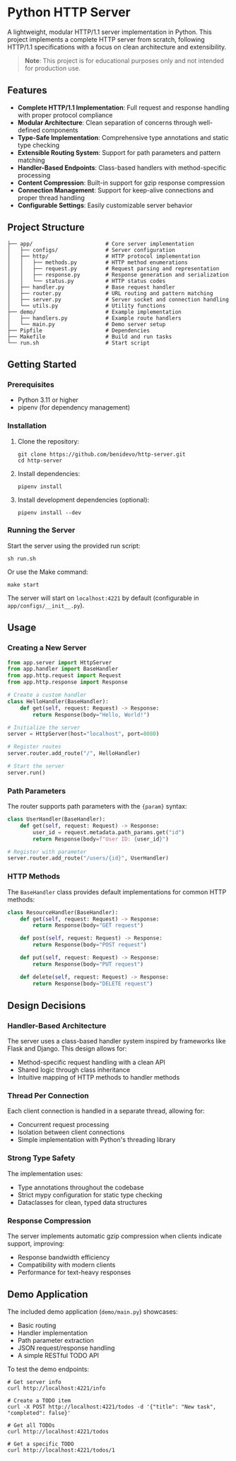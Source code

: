 # Python HTTP Server

A lightweight, modular HTTP/1.1 server implementation in Python. This project implements a complete HTTP server from scratch, following HTTP/1.1 specifications with a focus on clean architecture and extensibility.

> **Note**: This project is for educational purposes only and not intended for production use.

## Features

- **Complete HTTP/1.1 Implementation**: Full request and response handling with proper protocol compliance
- **Modular Architecture**: Clean separation of concerns through well-defined components
- **Type-Safe Implementation**: Comprehensive type annotations and static type checking
- **Extensible Routing System**: Support for path parameters and pattern matching
- **Handler-Based Endpoints**: Class-based handlers with method-specific processing
- **Content Compression**: Built-in support for gzip response compression
- **Connection Management**: Support for keep-alive connections and proper thread handling
- **Configurable Settings**: Easily customizable server behavior

## Project Structure

```
├── app/                       # Core server implementation
│   ├── configs/               # Server configuration
│   ├── http/                  # HTTP protocol implementation
│   │   ├── methods.py         # HTTP method enumerations
│   │   ├── request.py         # Request parsing and representation
│   │   ├── response.py        # Response generation and serialization
│   │   └── status.py          # HTTP status codes
│   ├── handler.py             # Base request handler
│   ├── router.py              # URL routing and pattern matching
│   ├── server.py              # Server socket and connection handling
│   └── utils.py               # Utility functions
├── demo/                      # Example implementation
│   ├── handlers.py            # Example route handlers
│   └── main.py                # Demo server setup
├── Pipfile                    # Dependencies
├── Makefile                   # Build and run tasks
└── run.sh                     # Start script
```

## Getting Started

### Prerequisites

- Python 3.11 or higher
- pipenv (for dependency management)

### Installation

1. Clone the repository:
   ```
   git clone https://github.com/benidevo/http-server.git
   cd http-server
   ```

2. Install dependencies:
   ```
   pipenv install
   ```

3. Install development dependencies (optional):
   ```
   pipenv install --dev
   ```

### Running the Server

Start the server using the provided run script:

```
sh run.sh
```

Or use the Make command:

```
make start
```

The server will start on `localhost:4221` by default (configurable in `app/configs/__init__.py`).

## Usage

### Creating a New Server

```python
from app.server import HttpServer
from app.handler import BaseHandler
from app.http.request import Request
from app.http.response import Response

# Create a custom handler
class HelloHandler(BaseHandler):
    def get(self, request: Request) -> Response:
        return Response(body="Hello, World!")

# Initialize the server
server = HttpServer(host="localhost", port=8080)

# Register routes
server.router.add_route("/", HelloHandler)

# Start the server
server.run()
```

### Path Parameters

The router supports path parameters with the `{param}` syntax:

```python
class UserHandler(BaseHandler):
    def get(self, request: Request) -> Response:
        user_id = request.metadata.path_params.get("id")
        return Response(body=f"User ID: {user_id}")

# Register with parameter
server.router.add_route("/users/{id}", UserHandler)
```

### HTTP Methods

The `BaseHandler` class provides default implementations for common HTTP methods:

```python
class ResourceHandler(BaseHandler):
    def get(self, request: Request) -> Response:
        return Response(body="GET request")

    def post(self, request: Request) -> Response:
        return Response(body="POST request")

    def put(self, request: Request) -> Response:
        return Response(body="PUT request")

    def delete(self, request: Request) -> Response:
        return Response(body="DELETE request")
```

## Design Decisions

### Handler-Based Architecture

The server uses a class-based handler system inspired by frameworks like Flask and Django. This design allows for:

- Method-specific request handling with a clean API
- Shared logic through class inheritance
- Intuitive mapping of HTTP methods to handler methods

### Thread Per Connection

Each client connection is handled in a separate thread, allowing for:

- Concurrent request processing
- Isolation between client connections
- Simple implementation with Python's threading library

### Strong Type Safety

The implementation uses:

- Type annotations throughout the codebase
- Strict mypy configuration for static type checking
- Dataclasses for clean, typed data structures

### Response Compression

The server implements automatic gzip compression when clients indicate support, improving:

- Response bandwidth efficiency
- Compatibility with modern clients
- Performance for text-heavy responses

## Demo Application

The included demo application (`demo/main.py`) showcases:

- Basic routing
- Handler implementation
- Path parameter extraction
- JSON request/response handling
- A simple RESTful TODO API

To test the demo endpoints:

```
# Get server info
curl http://localhost:4221/info

# Create a TODO item
curl -X POST http://localhost:4221/todos -d '{"title": "New task", "completed": false}'

# Get all TODOs
curl http://localhost:4221/todos

# Get a specific TODO
curl http://localhost:4221/todos/1
```
